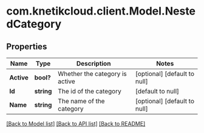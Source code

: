 # com.knetikcloud.client.Model.NestedCategory
## Properties

Name | Type | Description | Notes
------------ | ------------- | ------------- | -------------
**Active** | **bool?** | Whether the category is active | [optional] [default to null]
**Id** | **string** | The id of the category | [default to null]
**Name** | **string** | The name of the category | [optional] [default to null]

[[Back to Model list]](../README.md#documentation-for-models) [[Back to API list]](../README.md#documentation-for-api-endpoints) [[Back to README]](../README.md)

